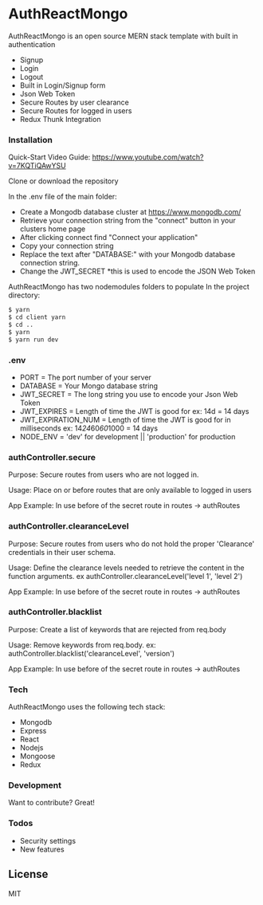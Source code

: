 # AuthReactMongo

AuthReactMongo is an open source MERN stack template with built in authentication

  - Signup
  - Login
  - Logout
  - Built in Login/Signup form
  - Json Web Token
  - Secure Routes by user clearance
  - Secure Routes for logged in users
  - Redux Thunk Integration

### Installation

Quick-Start Video Guide: https://www.youtube.com/watch?v=7KQTiQAwYSU

Clone or download the repository

In the .env file of the main folder:
  - Create a Mongodb database cluster at https://www.mongodb.com/
  - Retrieve your connection string from the "connect" button in your clusters home page
  - After clicking connect find "Connect your application"
  - Copy your connection string
  - Replace the text after "DATABASE:" with your Mongodb database connection string.
  - Change the JWT_SECRET *this is used to encode the JSON Web Token

AuthReactMongo has two nodemodules folders to populate
In the project directory:
```sh
$ yarn
$ cd client yarn
$ cd ..
$ yarn
$ yarn run dev
```

### .env

  - PORT = The port number of your server
  - DATABASE = Your Mongo database string
  - JWT_SECRET = The long string you use to encode your Json Web Token 
  - JWT_EXPIRES = Length of time the JWT is good for ex: 14d = 14 days
  - JWT_EXPIRATION_NUM = Length of time the JWT is good for in milliseconds ex: 14*24*60*60*1000 = 14 days
  - NODE_ENV = 'dev' for development || 'production' for production
 
### authController.secure

Purpose: Secure routes from users who are not logged in. 

Usage: Place on or before routes that are only available to logged in users

App Example: In use before of the secret route in routes -> authRoutes

### authController.clearanceLevel

Purpose: Secure routes from users who do not hold the proper 'Clearance' credentials in their user schema. 

Usage: Define the clearance levels needed to retrieve the content in the function arguments. ex authController.clearanceLevel('level 1', 'level 2')

App Example: In use before of the secret route in routes -> authRoutes

### authController.blacklist

Purpose: Create a list of keywords that are rejected from req.body

Usage: Remove keywords from req.body. ex: authController.blacklist('clearanceLevel', 'version')

App Example: In use before of the secret route in routes -> authRoutes


### Tech

AuthReactMongo uses the following tech stack:

  - Mongodb
  - Express
  - React
  - Nodejs
  - Mongoose
  - Redux

### Development

Want to contribute? Great!

### Todos

 - Security settings
 - New features

License
----

MIT
